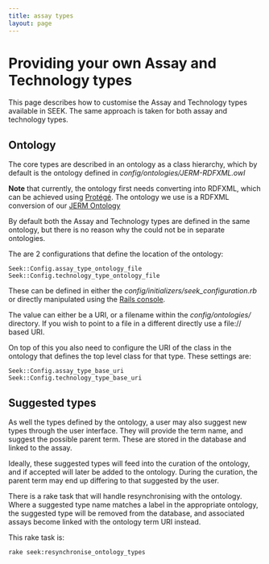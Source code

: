 ```yaml
---
title: assay types
layout: page
---
```


# Providing your own Assay and Technology types

This page describes how to customise the Assay and Technology types available in SEEK. The same approach is taken for
both assay and technology types.

## Ontology

The core types are described in an ontology as a class hierarchy, which by default is the ontology defined in _config/ontologies/JERM-RDFXML.owl_

**Note** that currently, the ontology first needs converting into RDFXML, which can be achieved using [Protégé](http://protege.stanford.edu/). The ontology we use is a RDFXML conversion
of our [JERM Ontology](http://seek4science.org/jerm)

By default both the Assay and Technology types are defined in the same ontology, but there is no reason why the could not be in separate ontologies.

The are 2 configurations that define the location of the ontology:

    Seek::Config.assay_type_ontology_file
    Seek::Config.technology_type_ontology_file

These can be defined in either the _config/initializers/seek_configuration.rb_
or directly manipulated using the [Rails console](http://guides.rubyonrails.org/command_line.html#rails-console).

The value can either be a URI, or a filename within the _config/ontologies/_ directory. If you wish to point to a file in a different directly use a file:// based URI.

On top of this you also need to configure the URI of the class in the ontology that defines the top level class for that type.
These settings are:

    Seek::Config.assay_type_base_uri
    Seek::Config.technology_type_base_uri


## Suggested types

As well the types defined by the ontology, a user may also suggest new types through the user interface. They will provide the term name,
 and suggest the possible parent term. These are stored in the database and linked to the assay.

Ideally, these suggested types will feed into the curation of the ontology, and if accepted will later be added to the ontology. During the curation, the parent term may end up
differing to that suggested by the user.

There is a rake task that will handle resynchronising with the ontology. Where a suggested type name matches a label in the appropriate ontology, the suggested type will be removed from
the database, and associated assays become linked with the ontology term URI instead.

This rake task is:

    rake seek:resynchronise_ontology_types